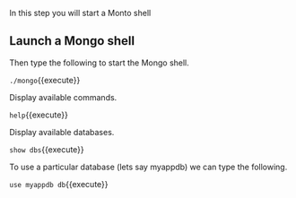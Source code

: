 In this step you will start a Monto shell

## Launch a Mongo shell

Then type the following to start the Mongo shell.

`./mongo`{{execute}}

Display available commands.

`help`{{execute}}

Display available databases.

`show dbs`{{execute}}

To use a particular database (lets say myappdb) we can type the following.

`use myappdb
db`{{execute}}